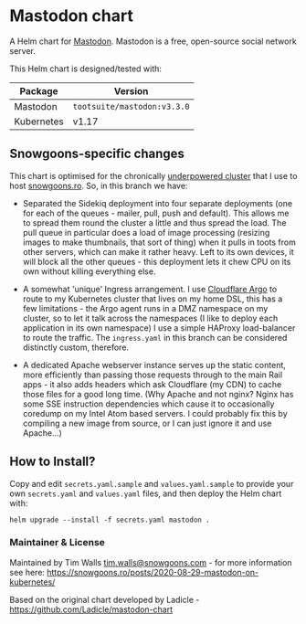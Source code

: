 # Mastodon chart

A Helm chart for [Mastodon](https://github.com/tootsuite/mastodon).
Mastodon is a free, open-source social network server.

This Helm chart is designed/tested with:

| Package | Version |
| ------- | ------- |
| Mastodon | `tootsuite/mastodon:v3.3.0` |
| Kubernetes | v1.17 |

## Snowgoons-specific changes
This chart is optimised for the chronically [underpowered cluster](https://snowgoons.ro/posts/2020-05-11-snowgoonsplatform/)
that I use to host [snowgoons.ro](https://snowgoons.ro).  So, in this branch
we have:

* Separated the Sidekiq deployment into four separate deployments (one for 
  each of the queues - mailer, pull, push and default).  This allows me to
  spread them round the cluster a little and thus spread the load.  The
  pull queue in particular does a load of image processing (resizing images
  to make thumbnails, that sort of thing) when it pulls in toots from other
  servers, which can make it rather heavy.  Left to its own devices, it will
  block all the other queues - this deployment lets it chew CPU on its own
  without killing everything else.
  
* A somewhat 'unique' Ingress arrangement.  I use [Cloudflare Argo](https://www.cloudflare.com/products/argo-smart-routing/)
  to route to my Kubernetes cluster that lives on my home DSL, this has a
  few limitations - the Argo agent runs in a DMZ namespace on my cluster,
  so to let it talk across the namespaces (I like to deploy each application
  in its own namespace) I use a simple HAProxy load-balancer to route the
  traffic.  The ```ingress.yaml``` in this branch can be considered distinctly
  custom, therefore.
  
* A dedicated Apache webserver instance serves up the static content, more efficiently
  than passing those requests through to the main Rail apps - it also adds
  headers which ask Cloudflare (my CDN) to cache those files for a good
  long time.  (Why Apache and not nginx?  Nginx has some SSE instruction
  dependencies which cause it to occasionally coredump on my Intel Atom based
  servers.  I could probably fix this by compiling a new image from source,
  or I can just ignore it and use Apache...)

## How to Install?
Copy and edit `secrets.yaml.sample` and `values.yaml.sample` to provide your
own `secrets.yaml` and `values.yaml` files, and then deploy the Helm chart
with: 

```
helm upgrade --install -f secrets.yaml mastodon .
```

### Maintainer & License
Maintained by Tim Walls <tim.walls@snowgoons.com> - for more information see
here: https://snowgoons.ro/posts/2020-08-29-mastodon-on-kubernetes/

Based on the original chart developed by Ladicle - https://github.com/Ladicle/mastodon-chart
